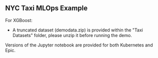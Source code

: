 ## NYC Taxi MLOps Example

For XGBoost:
- A truncated dataset (demodata.zip) is provided within the "Taxi Datasets" folder, please unzip it before running the demo.

Versions of the Jupyter notebook are provided for both Kubernetes and Epic.
